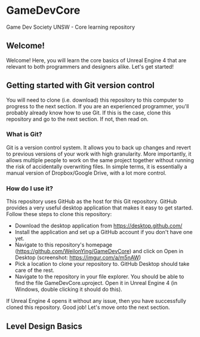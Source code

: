 # GameDevCore
Game Dev Society UNSW - Core learning repository

## Welcome!
Welcome! Here, you will learn the core basics of Unreal Engine 4 that are relevant to both programmers and designers alike. Let's get started!

## Getting started with Git version control
You will need to clone (i.e. download) this repository to this computer to progress to the next section.
If you are an experienced programmer, you'll probably already know how to use Git. If this is the case, clone this repository and go to the next section. If not, then read on.

### What is Git?
Git is a version control system. It allows you to back up changes and revert to previous versions of your work with high granularity. More importantly, it allows multiple people to work on the same project together without running the risk of accidentally overwriting files. In simple terms, it is essentially a manual version of Dropbox/Google Drive, with a lot more control. 

### How do I use it?
This repository uses GitHub as the host for this Git repository. GitHub provides a very useful desktop application that makes it easy to get started. Follow these steps to clone this repository:
* Download the desktop application from https://desktop.github.com/
* Install the application and set up a GitHub account if you don't have one yet.
* Navigate to this repository's homepage (https://github.com/WeilonYing/GameDevCore) and click on Open in Desktop (screenshot: https://imgur.com/a/m5nAW)
* Pick a location to clone your repository to. GitHub Desktop should take care of the rest.
* Navigate to the repository in your file explorer. You should be able to find the file GameDevCore.uproject. Open it in Unreal Engine 4 (in Windows, double clicking it should do this).

If Unreal Engine 4 opens it without any issue, then you have successfully cloned this repository. Good job! Let's move onto the next section.

## Level Design Basics
